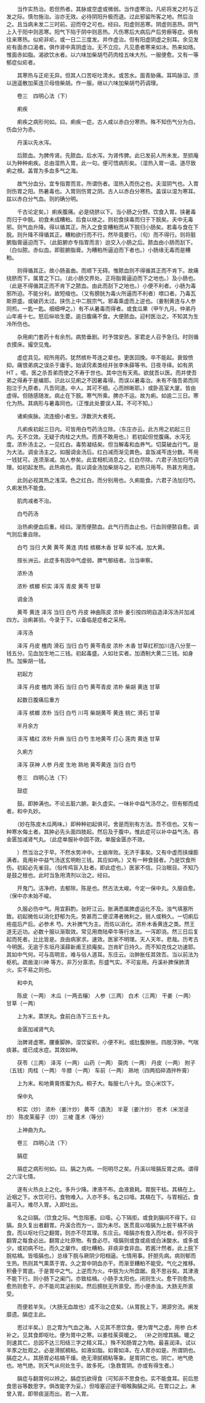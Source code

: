 <!-- { "loadSidebar": true } -->
　　当作实热治。若但热者。其脉或空虚或微弱。当作虚寒治。凡疟将发之时与正发之际。慎勿施治。治亦无效。必待阴阳升极而退。过此邪留所客之地。然后治之。且当病未发二三时前。迎而夺之可也。经曰。阳虚则恶寒。阴虚则恶热。阴气上入于阳中则恶寒。阳气下陷于阴中则恶热。凡伤寒后大病后产后劳瘵等症。俱有往来寒热。似疟非疟。或一日二三度发。并作虚治。但有阳虚阴虚之别耳。余见发疟有面赤口渴者。俱作肾中真阴虚治。无不立应。凡见患者寒来如冰。热来如烙。惟面赤如脂。渴欲饮水者。以六味加柴胡芍药肉桂五味大剂。一服便愈。又有一等郁症似疟者。

　　其寒热与正疟无异。但其人口苦呕吐清水。或苦水。面青胁痛。耳鸣脉涩。须以逍遥散加茱连贝母倍柴胡。作一服。继以六味加柴胡芍药调理。

　　卷三　四明心法（下）

　　痢疾

　　痢疾之病形何如。曰。痢疾一症。古人咸以赤白分寒热。殊不知伤气分为白。伤血分为赤。

　　丹溪以先水泻。

　　后脓血。为脾传肾。先脓血。后水泻。为肾传脾。此已发前人所未发。至损庵以为种种痢疾。总由湿热入胃。此一句。便可悟病形矣。（湿热入胃一语。道尽致痢之根。盖胃为多血多气之海。

　　故气分血分。宜专指胃而言。所谓伤者。湿热入而伤之也。夫湿阴气也。入胃则伤胃之阳。热暑毒也。入胃则伤胃之阴。古人以赤白分寒热。盖误以湿为寒耳。兹以赤白分气血。则的确分明。

　　千古论定矣。）痢疾腹痛。必是绕脐以下。当小肠之分野。饮食入胃。挟暑毒而归于中脘。初食未成糟粕。后食以继之。则初食挟毒而归于下脘矣。夫中无毒邪。则气血升降。得以循其正。所入之食变糟粕而从下脘归小肠矣。若毒与食在下脘。则升降不得循其正。糟粕欲行而不行。然毕竟要行。（句）而不得行。则将脏腑脂膏逼迫而下。（此脏腑亦专指胃而言）迨交入小肠之后。脓血由小肠而刮下。（白似脓。赤似血。即脏腑脂膏。为糟粕所逼迫而下者也。）小肠缘无毒而是糟粕。

　　则得循其正。故小肠虽曲。而顺下无碍。惟脓血则不得循其正而不肯下。故痛绕脐而下。属胃之下口。（此小肠交界处。正将脂膏逼迫而下之地也。）及小肠也。（此是不得循其正而不肯下之脓血。由此而刮下之地也。）小便不利者。小肠为毒邪所迫。不能分利。故短缩也。（又有膀胱为毒火所逼而不利者）噤口者。乃毒瓦斯原盛。或破药太过。挟伤上中二脘宗气。邪毒乘虚而上逆也。（姜制黄连与人参同煎。一匙一匙。细细呷之。）有不从暑毒而得者。或食瓜果（甲午九月。仲弟丹山年甫十七。怒后纵啖生菱。逾日腹痛不食。大便脓血。迎村医治之。不知其为生冷所伤也。

　　杂用痢门套药十有余剂。病势垂剧。时予馆安邑。家君走人召予急归。时则循衣摸床。撮空见鬼。

　　虚症具见。视所用药。犹然槟朴芩连之辈也。更医回挽。卒不能起。衰毁愤抑。痛恨弟病之误杀于庸手。始读窍素类经并张李朱薛等书。日夜寻绎。如有夙HT 。噫。医之杀吾弟而使之不寿于世也。其中岂有天焉。欲就吾以医。而并使吾弟之得寿于是编耶。识此以见痢之不因暑毒得。而误以暑毒治。未有不偕吾弟而同抱泣于九原者。凡吾同道。中人。其可不细。心而辨晰耶。）或卧高室大厦。皆由虚得。但随感随发。病止在下脘。寒气所乘。脾亦不运。故为痢。如逾二三日。寒化为热。其病形与暑毒同也。（正惟此处要误人耳。不可不知。）

　　诸痢疾脉。流连细小者生。浮数洪大者死。

　　凡痢疾初起三日内。可皆用白芍药汤立除。（东庄亦云。此方用之初起三日内。无不立效。无疑于肉桂之大热。而畏不敢用也。）若初起但觉腹痛。水泻无度。浓朴汤主之。一见红白。毒势凝结矣。但当解毒和血养气。切莫破血行气。是为大法。调金汤主之。如服调金汤后。红白减而渐见粪色。盒饭减芩连分数。芩用一钱犹可。连须渐减。加人参矣。此宜相机消息之。红白尽除。六君子汤加归芍调理。如初起发热。此热病也。竟以调金汤加柴胡与之。初热只用芩。热甚方用连。

　　此则必视其热之浅深。色之红白。而分别用也。久痢能食。六君子汤加归芍。久痢发热不能食。

　　肌肉减者不治。

　　白芍药汤

　　治热痢便血后重。经曰。溲而便脓血。此气行而血止也。行血则便脓自愈。调气则后重自除。

　　白芍 当归 大黄 黄芩 黄连 肉桂 槟榔木香 甘草 如不减。加大黄。

　　按长洲云。此症多有因中气虚弱。脾气郁结者。治当审察。

　　浓朴汤

　　浓朴 槟榔 枳实 泽泻 青皮 黄芩 甘草

　　调金汤 

　　黄芩 黄连 泽泻 当归 白芍 丹皮 神曲陈皮 浓朴 姜引按四明自造泽泻汤并加减四方。治痢甚验。今录于下。以备临是症者之采用。

　　泽泻汤

　　泽泻 丹皮 楂肉 滑石 当归 白芍 黄芩青皮 浓朴 木香 甘草红积加川连八分至一钱五分。见血加生地二三钱。初起毒盛。人如壮实者。加酒制大黄二三钱。如身热。加柴胡一钱。

　　初起方

　　泽泻 丹皮 楂肉 滑石 当归 白芍 黄芩青皮 浓朴 柴胡 黄连 甘草

　　起数日腹痛后重方

　　泽泻 槟榔 浓朴 当归 白芍 川芎 柴胡黄芩 黄连 桃仁 滑石 甘草

　　半月余方

　　泽泻 橘红 浓朴 升麻 当归 白芍 生地黄芩 灯心 莲肉 黄连 甘草

　　久痢方

　　泽泻 茯神 人参 丹皮 生地 熟地 黄芩黄连 当归 白芍

　　卷三　四明心法（下）

　　鼓症

　　鼓。即肿满也。不论五脏六腑。新久虚实。一味补中益气汤尽之。但有郁而成者。和中丸妙。

　　（妙在陈皮木瓜两味。）即种种初起俱可。舍是而别有方法。吾不信也。又有一种寒水侮土者。其肿必先头面四肢起。然后及于腹中。惟此症可以补中益气汤。吞金匮加减肾气丸。（此症单服补中固不效。单服金匮亦不效。

　　）然当治之于早。不然水势冲中。士崩岸败。无济于事矣。又有中虚而挟燥膨满者。竟用补中益气汤送玄明粉三钱。其应如响。）又有一种食鼓者。乃是饮食所伤。初起必先雀目。（俗传鸡盲入肚者。即此症也。）医家不信。只治眼目。不知乃是鼓之根也。此时当急用清剂以治之。经曰。

　　开鬼门。洁净府。去郁除。陈是也。然古法太峻。今定一保中丸。久服自愈。（保中亦未始不峻。

　　久服必伤中气。用宜斟酌。张盱江云。胀满悉属脾虚运化不及。浊气填塞所致。初起微佐以消化舒郁为先。势甚而二便涩滞者微利之。弱人或稍久。一切痢后疮疽后产后。必参术 芍。大补脾气为主。而佐以消化。浓朴木香黄连之类。然王道无近功。必数十服以渐取效。常见用商陆牵牛等行水法。一泻即消。然三日后复起而死者。比比皆是。良由病家求。速效。医家不明理。天人天年。悲哉。历考古今明医。无逾于东垣丹溪薛新甫王损庵矣。岂肯旷日持久。而不知克伐之功速耶。其如中气何。可与高明言。难与俗人道耳。东庄云。治肿胀任其效否。当以前法为枢机。疏凿浚川神 等方。非万分禀浓。形盛气实。不可妄用。丹溪补脾保肺清火。实不易之则也。

　　和中丸

　　陈皮（一两） 木瓜（一两去穣） 人参（三两） 白术（三两） 干姜（一两） 甘草（一两）

　　上为末。蒸饼丸。食前白汤下三五十丸。

　　金匮加减肾气丸

　　治脾肾虚寒。腰重脚肿。湿饮留积。小便不利。或肚腹肿胀。四肢浮肿。气喘痰甚。或已成水症。其效如神。

　　茯苓（三两） 泽泻（一两） 山药（一两） 萸肉（一两） 丹皮（一两） 附子（五钱）肉桂（一两） 牛膝（一两） 车前（一两） 熟地（四两掐碎酒拌杵膏）

　　上为末。和地黄膏炼蜜为丸。桐子大。每服七八十丸。空心米饮下。

　　保中丸

　　枳实（炒） 浓朴（姜汁炒） 黄芩（酒洗） 半夏（姜汁炒） 苍术（米泔浸炒） 陈皮莱菔子（炒） 三棱 蓬术（等分）

　　上神曲为丸。

　　卷三　四明心法（下）

　　膈症

　　膈症之病形何如。曰。膈之为病。一阳明尽之矣。丹溪以噎膈反胃之病。谓得之六淫七情。

　　遂有火热炎上之化。多升少降。津液不布。血液衰耗。胃脘干枯。其槁在上。近咽之下。水饮可行。食物难入。入亦不多。名之曰噎。其槁在下。与胃相近。食虽可入。难尽入胃。入即吐出。

　　名之曰膈。（饮食之际。气忽阻塞。曰噎。心下隔拒。或食到膈间不得下。曰膈。良久复出者翻胃。丹溪合而为一。固为未尽。医贯竟以噎膈为上脘干槁不纳食。而以呕吐归之翻胃。则亦不尽其理。东庄云。噎膈亦有食入而吐者。但不同于翻胃之每食必出。翻胃止吐原物。有食必尽。噎膈则或食或痰或白沫酸水。或多或少。或初病不吐。而久之屡作。或吐糟粕。非痰非食非血。若酱汁然者。此上脘下脘枯槁。皆噎膈也。）总缘下脘与厥阴少阳相逼。七情用事。肝胆先病。病则郁而生热。热则其气熏蒸于胃。久之胃中阴血亦干。而渐至糟粕不能受。气化之推移。积叠于胃底。于是胃中之气。上逆而为火。中脘为火所盘踞。竟不思谷矣。其津液不能下行。则小肠下之阑门。亦致枯槁。小肠手太阳也。闭则生火。愈干则愈热。愈热则愈干。亦不能司其泌别矣。然后膀胱无所禀受。而小便赤浊。大肠无所禀受。

　　而便若羊矢。（大肠无血故也）成不治之症矣。（从胃脘上下。溯源穷流。阐发靡遗。膈症主此。

　　思过半矣。）总之胃为气血之海。人见其不思饮食。便为胃气之虚。用参 白术补之。见其食即呕吐。便为胃中之寒。以姜桂茱萸暖之。 （补之则增其膈。暖之则速其亡。总因不达三阳结三字之精义耳。）殊不知肠胃之为物。最喜润泽。试以羊豕之肚观之。必是滑腻稠粘。如液如脂。如膏如泽。在人胃亦如是。所谓阴也。膈症之人。其肠胃必枯槁干燥。绝无滑腻稠粘等象。是胃阴亡也。阴亡。地气绝也。地气绝。则天气从何处生乎。故多死。（急救胃阴。亦或有得生者。）

　　膈症与翻胃何以辨之。膈症饥欲得食（可知非不思食也。实不能食耳。前后思食思谷等数思字。俱改能字为妥。）但噎塞迎逆于咽喉胸膈之间。在胃口之上。未曾入胃。即带痰涎而出。若一入胃。

